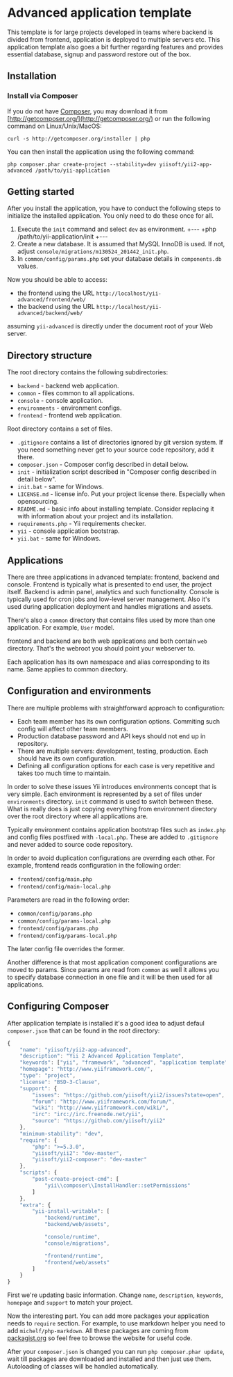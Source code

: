 Advanced application template
=============================

This template is for large projects developed in teams where backend is divided from frontend, application is deployed
to multiple servers etc. This application template also goes a bit further regarding features and provides essential
database, signup and password restore out of the box.

Installation
------------

### Install via Composer

If you do not have [Composer](http://getcomposer.org/), you may download it from
[http://getcomposer.org/](http://getcomposer.org/) or run the following command on Linux/Unix/MacOS:

~~~
curl -s http://getcomposer.org/installer | php
~~~

You can then install the application using the following command:

~~~
php composer.phar create-project --stability=dev yiisoft/yii2-app-advanced /path/to/yii-application
~~~

Getting started
---------------

After you install the application, you have to conduct the following steps to initialize
the installed application. You only need to do these once for all.

1. Execute the `init` command and select `dev` as environment.
+---
+php /path/to/yii-application/init
+--- 
2. Create a new database. It is assumed that MySQL InnoDB is used. If not, adjust `console/migrations/m130524_201442_init.php`.
3. In `common/config/params.php` set your database details in `components.db` values.

Now you should be able to access:

- the frontend using the URL `http://localhost/yii-advanced/frontend/web/`
- the backend using the URL `http://localhost/yii-advanced/backend/web/`

assuming `yii-advanced` is directly under the document root of your Web server.


Directory structure
-------------------

The root directory contains the following subdirectories:

- `backend` - backend web application.
- `common` - files common to all applications.
- `console` - console application.
- `environments` - environment configs.
- `frontend` - frontend web application.

Root directory contains a set of files.

- `.gitignore` contains a list of directories ignored by git version system. If you need something never get to your source
  code repository, add it there.
- `composer.json` - Composer config described in detail below.
- `init` - initialization script described in "Composer config described in detail below".
- `init.bat` - same for Windows.
- `LICENSE.md` - license info. Put your project license there. Especially when opensourcing.
- `README.md` - basic info about installing template. Consider replacing it with information about your project and its
  installation.
- `requirements.php` - Yii requirements checker.
- `yii` - console application bootstrap.
- `yii.bat` - same for Windows.

Applications
------------

There are three applications in advanced template: frontend, backend and console. Frontend is typically what is presented
to end user, the project itself. Backend is admin panel, analytics and such functionality. Console is typically used for
cron jobs and low-level server management. Also it's used during application deployment and handles migrations and assets.

There's also a `common` directory that contains files used by more than one application. For example, `User` model.

frontend and backend are both web applications and both contain `web` directory. That's the webroot you should point your
webserver to.

Each application has its own namespace and alias corresponding to its name. Same applies to common directory.

Configuration and environments
------------------------------

There are multiple problems with straightforward approach to configuration:

- Each team member has its own configuration options. Commiting such config will affect other team members.
- Production database password and API keys should not end up in repository.
- There are multiple servers: development, testing, production. Each should have its own configuration.
- Defining all configuration options for each case is very repetitive and takes too much time to maintain.

In order to solve these issues Yii introduces environments concept that is very simple. Each environment is represented
by a set of files under `environments` directory. `init` command is used to switch between these. What is really does is
just copying everything from environment directory over the root directory where all applications are.

Typically environment contains application bootstrap files such as `index.php` and config files postfixed with
`-local.php`. These are added to `.gitignore` and never added to source code repository.

In order to avoid duplication configurations are overrding each other. For example, frontend reads configuration in the
following order:

- `frontend/config/main.php`
- `frontend/config/main-local.php`

Parameters are read in the following order:

- `common/config/params.php`
- `common/config/params-local.php`
- `frontend/config/params.php`
- `frontend/config/params-local.php`

The later config file overrides the former.

Another difference is that most application component configurations are moved to params. Since params are read from
`common` as well it allows you to specify database connection in one file and it will be then used for all applications.

Configuring Composer
--------------------

After application template is installed it's a good idea to adjust defaul `composer.json` that can be found in the root
directory:

```javascript
{
	"name": "yiisoft/yii2-app-advanced",
	"description": "Yii 2 Advanced Application Template",
	"keywords": ["yii", "framework", "advanced", "application template"],
	"homepage": "http://www.yiiframework.com/",
	"type": "project",
	"license": "BSD-3-Clause",
	"support": {
		"issues": "https://github.com/yiisoft/yii2/issues?state=open",
		"forum": "http://www.yiiframework.com/forum/",
		"wiki": "http://www.yiiframework.com/wiki/",
		"irc": "irc://irc.freenode.net/yii",
		"source": "https://github.com/yiisoft/yii2"
	},
	"minimum-stability": "dev",
	"require": {
		"php": ">=5.3.0",
		"yiisoft/yii2": "dev-master",
		"yiisoft/yii2-composer": "dev-master"
	},
	"scripts": {
		"post-create-project-cmd": [
			"yii\\composer\\InstallHandler::setPermissions"
		]
	},
	"extra": {
		"yii-install-writable": [
			"backend/runtime",
			"backend/web/assets",

			"console/runtime",
			"console/migrations",

			"frontend/runtime",
			"frontend/web/assets"
		]
	}
}

```

First we're updating basic information. Change `name`, `description`, `keywords`, `homepage` and `support` to match
your project.

Now the interesting part. You can add more packages your application needs to `require` section.
For example, to use markdown helper you need to add `michelf/php-markdown`. All these packages are coming from
[packagist.org](https://packagist.org/) so feel free to browse the website for useful code.

After your `composer.json` is changed you can run `php composer.phar update`, wait till packages are downloaded and
installed and then just use them. Autoloading of classes will be handled automatically.
